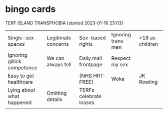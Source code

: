 # bingo cards

TERF ISLAND TRANSPHOBIA (started 2023-01-16 23:03)

|                             |                     |                        |                    |                 |
| --------------------------- | ------------------- | ---------------------- | ------------------ | --------------- |
| Single-sex spaces           | Legitimate concerns | Sex-based rights       | Ignoring trans men | >18 as children |
| Ignoring gillick competence | We can always tell  | Daily mail frontpage   | Respect my sex     |                 |
| Easy to get healthcare      |                     | (NHS HRT: FREE)        | Woke               | JK Rowling      |
| Lying about what happened   | Omitting details    | TERFs celebrate losses |                    |                 |
|                             |                     |                        |                    |                 |
